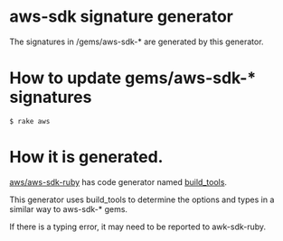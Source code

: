 aws-sdk signature generator
=====

The signatures in /gems/aws-sdk-* are generated by this generator.

# How to update gems/aws-sdk-* signatures

```
$ rake aws
```

# How it is generated.

[aws/aws-sdk-ruby](https://github.com/aws/aws-sdk-ruby) has code generator named [build_tools](https://github.com/aws/aws-sdk-ruby/tree/version-3/build_tools).

This generator uses build_tools to determine the options and types in a similar way to aws-sdk-* gems.

If there is a typing error, it may need to be reported to awk-sdk-ruby.
